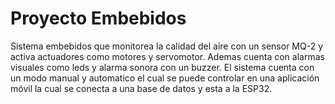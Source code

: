 # Proyecto Embebidos
Sistema embebidos que monitorea la calidad del aire con un sensor MQ-2 y activa actuadores como motores y servomotor. Ademas cuenta con alarmas visuales como leds y alarma sonora con un buzzer. El sistema cuenta con un modo manual y automatico el cual se puede controlar en una aplicación móvil la cual se conecta a una base de datos y esta a la ESP32.
